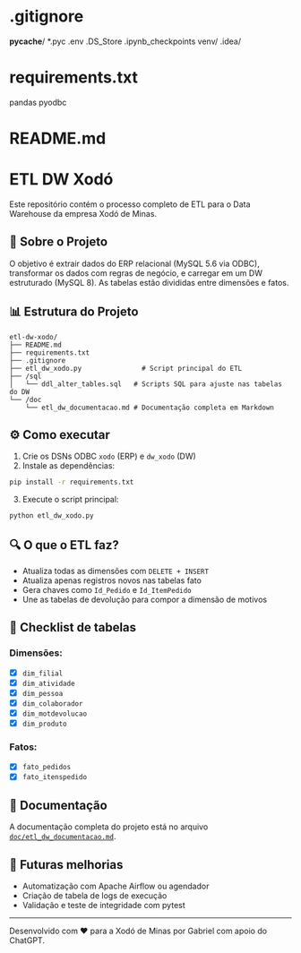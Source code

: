 # .gitignore
__pycache__/
*.pyc
.env
.DS_Store
.ipynb_checkpoints
venv/
.idea/

# requirements.txt
pandas
pyodbc

# README.md
# ETL DW Xodó

Este repositório contém o processo completo de ETL para o Data Warehouse da empresa Xodó de Minas. 

## 📄 Sobre o Projeto
O objetivo é extrair dados do ERP relacional (MySQL 5.6 via ODBC), transformar os dados com regras de negócio, e carregar em um DW estruturado (MySQL 8). As tabelas estão divididas entre dimensões e fatos.

## 📊 Estrutura do Projeto

```
etl-dw-xodo/
├── README.md
├── requirements.txt
├── .gitignore
├── etl_dw_xodo.py               # Script principal do ETL
├── /sql
│   └── ddl_alter_tables.sql   # Scripts SQL para ajuste nas tabelas do DW
└── /doc
    └── etl_dw_documentacao.md # Documentação completa em Markdown
```

## ⚙️ Como executar
1. Crie os DSNs ODBC `xodo` (ERP) e `dw_xodo` (DW)
2. Instale as dependências:
```bash
pip install -r requirements.txt
```
3. Execute o script principal:
```bash
python etl_dw_xodo.py
```

## 🔍 O que o ETL faz?
- Atualiza todas as dimensões com `DELETE + INSERT`
- Atualiza apenas registros novos nas tabelas fato
- Gera chaves como `Id_Pedido` e `Id_ItemPedido`
- Une as tabelas de devolução para compor a dimensão de motivos

## 🔹 Checklist de tabelas

### Dimensões:
- [x] `dim_filial`
- [x] `dim_atividade`
- [x] `dim_pessoa`
- [x] `dim_colaborador`
- [x] `dim_motdevolucao`
- [x] `dim_produto`

### Fatos:
- [x] `fato_pedidos`
- [x] `fato_itenspedido`

## 📖 Documentação
A documentação completa do projeto está no arquivo [`doc/etl_dw_documentacao.md`](doc/etl_dw_documentacao.md).

## 🚀 Futuras melhorias
- Automatização com Apache Airflow ou agendador
- Criação de tabela de logs de execução
- Validação e teste de integridade com pytest

---

Desenvolvido com ❤️ para a Xodó de Minas por Gabriel com apoio do ChatGPT.
